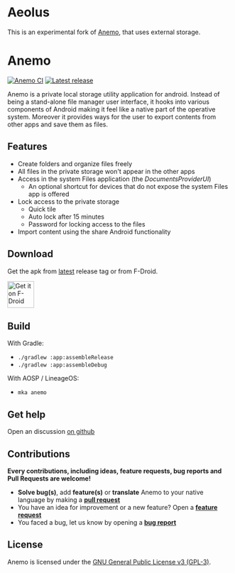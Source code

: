 # Aeolus

This is an experimental fork of [Anemo](https://github.com/2bllw8/anemo/), that uses external storage.

# Anemo

[![Anemo CI](https://github.com/2bllw8/anemo/actions/workflows/main.yml/badge.svg)](https://github.com/2bllw8/anemo/actions/workflows/main.yml)
[![Latest release](https://img.shields.io/github/v/release/2bllw8/anemo?color=red&label=download)](https://github.com/2bllw8/anemo/releases/latest)

Anemo is a private local storage utility application for android.
Instead of being a stand-alone file manager user interface, it hooks into various components of
Android making it feel like a native part of the operative system.
Moreover it provides ways for the user to export contents from other apps and save them as files.

## Features

- Create folders and organize files freely
- All files in the private storage won't appear in the other apps
- Access in the system Files application (the _DocumentsProviderUI_)
    - An optional shortcut for devices that do not expose the system Files app is offered
- Lock access to the private storage
  - Quick tile
  - Auto lock after 15 minutes
  - Password for locking access to the files
- Import content using the share Android functionality

## Download

Get the apk from [latest](https://github.com/2bllw8/anemo/releases/latest) release tag or
from F-Droid.

[<img src="https://fdroid.gitlab.io/artwork/badge/get-it-on.png"
     alt="Get it on F-Droid"
     height="60">](https://f-droid.org/packages/exe.bbllw8.anemo/)

## Build

With Gradle:
- `./gradlew :app:assembleRelease`
- `./gradlew :app:assembleDebug`

With AOSP / LineageOS:
- `mka anemo`

## Get help

Open an discussion [on github](https://github.com/2bllw8/anemo/discussions/new?category=Q-A)

## Contributions

**Every contributions, including ideas, feature requests, bug reports and Pull Requests are welcome!**

- **Solve bug(s)**, add **feature(s)** or **translate** Anemo to your native language by making a **[pull request](https://help.github.com/articles/about-pull-requests/)**
- You have an idea for improvement or a new feature? Open a **[feature request](https://github.com/2bllw8/anemo/issues/new?assignees=&labels=enhancement&template=feature_request.yml&title=[Feature+request]+)**
- You faced a bug, let us know by opening a **[bug report](https://github.com/2bllw8/anemo/issues/new?assignees=&labels=bug&template=bug_report.yml&title=%5BBug%5D+)**

## License

Anemo is licensed under the [GNU General Public License v3 (GPL-3)](http://www.gnu.org/copyleft/gpl.html).
